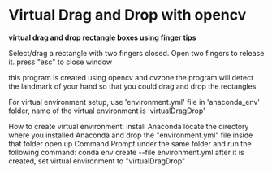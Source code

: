# Virtual Drag and Drop with opencv
**virtual drag and drop rectangle boxes using finger tips**

Select/drag a rectangle with two fingers closed.
Open two fingers to release it.
press "esc" to close window

this program is created using opencv and cvzone
the program will detect the landmark of your hand so that you could drag and drop the rectangles

For virtual environment setup, use 'environment.yml' file in 'anaconda_env' folder, name of the virtual environment is 'virtualDragDrop'

How to create virtual environment:
  install Anaconda
  locate the directory where you installed Anaconda and drop the "environment.yml" file inside that folder
  open up Command Prompt under the same folder and run the following command:
    conda env create --file environment.yml
  after it is created, set virtual environment to "virtualDragDrop"

